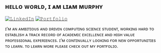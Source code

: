 ## ʜᴇʟʟᴏ ᴡᴏʀʟᴅ, ɪ ᴀᴍ ʟɪᴀᴍ ᴍᴜʀᴘʜʏ
[![𝙻𝚒𝚗𝚔𝚎𝚍𝙸𝚗](https://img.shields.io/badge/LinkedIn-0077B5?style=for-the-badge&logo=linkedin&logoColor=white)](https://linkedin.com/in/liammurphy04)
[![𝙿𝚘𝚛𝚝𝚏𝚘𝚕𝚒𝚘](https://img.shields.io/badge/Portfolio-FF5722?style=for-the-badge&logo=web&logoColor=white)](https://liammurphy.dev)

ɪ’ᴍ ᴀɴ ᴀᴍʙɪᴛɪᴏᴜs ᴀɴᴅ ᴅʀɪᴠᴇɴ ᴄᴏᴍᴘᴜᴛɪɴɢ sᴄɪᴇɴᴄᴇ sᴛᴜᴅᴇɴᴛ, ᴡᴏʀᴋɪɴɢ ʜᴀʀᴅ ᴛᴏ ᴇsᴛᴀʙʟɪsʜ ᴀ ᴛʀᴀᴄᴋ ʀᴇᴄᴏʀᴅ ᴏғ ᴀᴄᴀᴅᴇᴍɪᴄ ᴇxᴄᴇʟʟᴇɴᴄᴇ ᴀɴᴅ ʜɪɢʜ ᴠᴀʟᴜᴇ ᴘʀᴏғᴇssɪᴏɴᴀʟ ᴇxᴘᴇʀɪᴇɴᴄᴇs. ɪ’ᴍ ᴄᴏɴᴛɪɴᴜᴀʟʟʏ ʟᴏᴏᴋɪɴɢ ғᴏʀ ɴᴇᴡ ᴏᴘᴘᴏʀᴛᴜɴɪᴛɪᴇs ᴛᴏ ʟᴇᴀʀɴ. ᴛᴏ ʟᴇᴀʀɴ ᴍᴏʀᴇ ᴘʟᴇᴀsᴇ ᴄʜᴇᴄᴋ ᴏᴜᴛ ᴍʏ ᴘᴏʀᴛғᴏʟɪᴏ.
